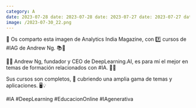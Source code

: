 ```yaml
--- 
category: A 
date: 2023-07-28 date: 2023-07-28 date: 2023-07-27 date: 2023-07-27 date: 2023-07-26 date: 2023-07-26 date: 2023-07-25 date: 2023-07-25 date: 2023-07-24 date: 2023-07-24 date: 2023-07-21 date: 2023-07-21 date: 2023-07-20 date: 2023-07-20 date: 2023-07-19 date: 2023-07-19 date: 2023-07-18 date: 2023-07-18 date: 2023-07-17 date: 2023-07-17 date: 2023-07-14 date: 2023-07-14 date: 2023-07-13 date: 2023-07-13 date: 2023-07-12 
image: /2023-07-30_22.png 
--- 
```


📢 Os comparto esta imagen de Analytics India Magazine, con 7️⃣ cursos de #IAG de Andrew Ng. 📚🧠

👨‍🏫 Andrew Ng, fundador y CEO de DeepLearning.AI, es para mí el mejor en temas de formación relacionados con #IA. 🚀👏

Sus cursos son completos, 🎯 cubriendo una amplia gama de temas y aplicaciones. 🖥️💡

#IA #DeepLearning #EducacionOnline #IAgenerativa